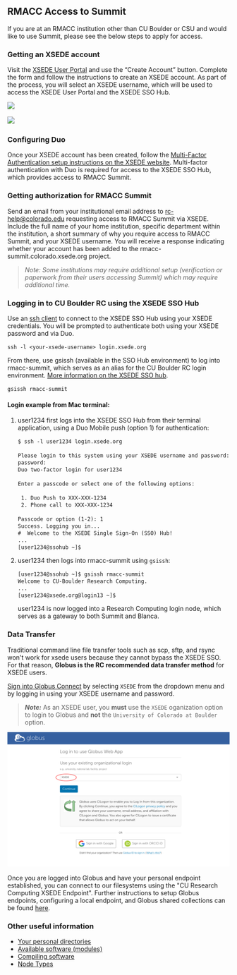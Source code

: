 ## RMACC Access to Summit

If you are at an RMACC institution other than CU Boulder or CSU and would like to use Summit, please see the below steps to apply for access.  


### Getting an XSEDE account

Visit the [XSEDE User Portal](https://portal.xsede.org) and use the “Create Account” button. Complete the form and follow the instructions to create an XSEDE account. As part of the process, you will select an XSEDE username, which will be used to access the XSEDE User Portal and the XSEDE SSO Hub.

![](https://raw.githubusercontent.com/ResearchComputing/Documentation/master/XSEDE/xsede1.png)  

![](https://raw.githubusercontent.com/ResearchComputing/Documentation/master/XSEDE/xsede2.png)  

### Configuring Duo

Once your XSEDE account has been created, follow the [Multi-Factor Authentication setup instructions on the XSEDE website](https://portal.xsede.org/mfa). Multi-factor authentication with Duo is required for access to the XSEDE SSO Hub, which provides access to RMACC Summit.


### Getting authorization for RMACC Summit

Send an email from your institutional email address to <rc-help@colorado.edu> requesting access to RMACC Summit via XSEDE. Include the full name of your home institution, specific department within the institution, a short summary of why you require access to RMACC Summit, and your XSEDE username. You will receive a response indicating whether your account has been added to the rmacc-summit.colorado.xsede.org project.

> _Note: Some institutions may require additional setup (verification or paperwork from their users accessing Summit) which may require additional time._

### Logging in to CU Boulder RC using the XSEDE SSO Hub

Use an [ssh client](../access/logging-in.html#logging-in-from-a-windows-machine) to connect to the XSEDE SSO Hub using your XSEDE credentials. You will be prompted to authenticate both using your XSEDE password and via Duo.

```
ssh -l <your-xsede-username> login.xsede.org
```

From there, use gsissh (available in the SSO Hub environment) to log into rmacc-summit, which serves as an alias for the CU Boulder RC login environment. [More information on the XSEDE SSO hub](https://portal.xsede.org/web/xup/single-sign-on-hub).

<!--![Summit Login node](https://github.com/ResearchComputing/Wiki_Documentation/blob/master/XSEDE/Screen%20Shot%202018-01-18%20at%209.54.13%20AM.png)-->

```
gsissh rmacc-summit
```
#### Login example from Mac terminal:

1. user1234 first logs into the XSEDE SSO Hub from their terminal application, using a Duo Mobile push (option 1) for authentication:
	```
	$ ssh -l user1234 login.xsede.org

	Please login to this system using your XSEDE username and password:
	password:
	Duo two-factor login for user1234 

	Enter a passcode or select one of the following options:

	 1. Duo Push to XXX-XXX-1234
	 2. Phone call to XXX-XXX-1234

	Passcode or option (1-2): 1
	Success. Logging you in...
	#  Welcome to the XSEDE Single Sign-On (SSO) Hub!
	...
	[user1234@ssohub ~]$
	```
2. user1234 then logs into rmacc-summit using `gsissh`:
	```
	[user1234@ssohub ~]$ gsissh rmacc-summit
	Welcome to CU-Boulder Research Computing.
	...
	[user1234@xsede.org@login13 ~]$
	```
	user1234 is now logged into a Research Computing login node, which serves as a gateway to both Summit and Blanca.

### Data Transfer

Traditional command line file transfer tools such as scp, sftp, and rsync won't work for xsede users because they cannot bypass the XSEDE SSO. For that reason, **Globus is the RC recommended data transfer method** for XSEDE users. 

[Sign into Globus Connect](https://www.globus.org/app/login) by selecting `XSEDE` from the dropdown menu and by logging in using your XSEDE username and password.
> **_Note:_** As an XSEDE user, you **must** use the `XSEDE` oganization option to login to Globus and **not** the `University of Colorado at Boulder` option.

![](rmacc/xsede_globus_login.png)

Once you are logged into Globus and have your personal endpoint established, you can connect to our filesystems using the "CU Research Computing XSEDE Endpoint". Further instructions to setup Globus endpoints, configuring a local endpoint, and Globus shared collections can be found [here](../compute/data-transfer.html#globus). 

### Other useful information

* [Your personal directories](../compute/filesystems.html)
* [Available software (modules)](../compute/modules.html)
* [Compiling software](../compute/compiling.html)
* [Node Types](../compute/node-types.html)

